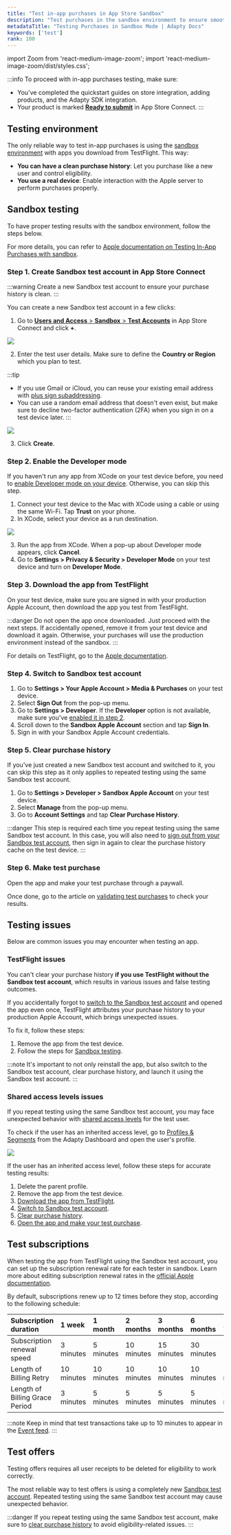 ```yaml
---
title: "Test in-app purchases in App Store Sandbox"
description: "Test purchases in the sandbox environment to ensure smooth transactions."
metadataTitle: "Testing Purchases in Sandbox Mode | Adapty Docs"
keywords: ['test']
rank: 100
---
```


import Zoom from 'react-medium-image-zoom';
import 'react-medium-image-zoom/dist/styles.css';

:::info
To proceed with in-app purchases testing, make sure:
- You’ve completed the quickstart guides on store integration, adding products, and the Adapty SDK integration.
- Your product is marked [**Ready to submit**](InvalidProductIdentifiers.md#step-2-check-products-step-3-check-products) in App Store Connect.
:::

## Testing environment

The only reliable way to test in-app purchases is using the [sandbox environment](#sandbox-testing) with apps you download from TestFlight. This way:

- **You can have a clean purchase history**: Let you purchase like a new user and control eligibility.
- **You use a real device**: Enable interaction with the Apple server to perform purchases properly.

## Sandbox testing

To have proper testing results with the sandbox environment, follow the steps below.

For more details, you can refer to [Apple documentation on Testing In-App Purchases with sandbox](https://developer.apple.com/documentation/storekit/testing-in-app-purchases-with-sandbox).


### Step 1. Create Sandbox test account in App Store Connect

:::warning
Create a new Sandbox test account to ensure your purchase history is clean.
:::

You can create a new Sandbox test account in a few clicks:

1. Go to [**Users and Access** > **Sandbox** > **Test Accounts**](https://appstoreconnect.apple.com/access/users/sandbox) in App Store Connect and click **+**.

   

<Zoom>
  <img src={require('./img/add-sandbox-user.webp').default}
  style={{
    border: '1px solid #727272', /* border width and color */
    width: '700px', /* image width */
    display: 'block', /* for alignment */
    margin: '0 auto' /* center alignment */
  }}
/>
</Zoom>



2. Enter the test user details. Make sure to define the **Country or Region** which you plan to test.


:::tip
- If you use Gmail or iCloud, you can reuse your existing email address with [plus sign subaddressing](https://www.wikihow.com/Use-Plus-Addressing-in-Gmail).
- You can use a random email address that doesn't even exist, but make sure to decline two-factor authentication (2FA) when you sign in on a test device later.
:::

     
<Zoom>
  <img src={require('./img/57c3a7c-apple_new_test_account.webp').default}
  style={{
    border: '1px solid #727272', /* border width and color */
    width: '700px', /* image width */
    display: 'block', /* for alignment */
    margin: '0 auto' /* center alignment */
  }}
/>
</Zoom>



3. Click **Create**.

### Step 2. Enable the Developer mode

If you haven't run any app from XCode on your test device before, you need to [enable Developer mode on your device](https://developer.apple.com/documentation/xcode/enabling-developer-mode-on-a-device). Otherwise, you can skip this step.

1. Connect your test device to the Mac with XCode using a cable or using the same Wi-Fi. Tap **Trust** on your phone.
2. In XCode, select your device as a run destination.

<Zoom>
  <img src={require('./img/build-destination.webp').default}
  style={{
    border: '1px solid #727272', /* border width and color */
    width: '700px', /* image width */
    display: 'block', /* for alignment */
    margin: '0 auto' /* center alignment */
  }}
/>
</Zoom>

3. Run the app from XCode. When a pop-up about Developer mode appears, click **Cancel**.
4. Go to **Settings > Privacy & Security > Developer Mode** on your test device and turn on **Developer Mode**.

### Step 3. Download the app from TestFlight

On your test device, make sure you are signed in with your production Apple Account, then download the app you test from TestFlight.

:::danger
Do not open the app once downloaded. Just proceed with the next steps.
If accidentally opened, remove it from your test device and download it again. Otherwise, your purchases will use the production environment instead of the sandbox.
:::

For details on TestFlight, go to the [Apple documentation](https://developer.apple.com/documentation/StoreKit/testing-in-app-purchases-with-sandbox#Prepare-for-sandbox-testing).

### Step 4. Switch to Sandbox test account

1. Go to **Settings > Your Apple Account > Media & Purchases** on your test device.
2. Select **Sign Out** from the pop-up menu.
3. Go to **Settings > Developer**. If the **Developer** option is not available, make sure you've [enabled it in step 2](#step-2-enable-the-developer-mode).
4. Scroll down to the **Sandbox Apple Account** section and tap **Sign In**.
5. Sign in with your Sandbox Apple Account credentials.

### Step 5. Clear purchase history

If you've just created a new Sandbox test account and switched to it, you can skip this step as it only applies to repeated testing using the same Sandbox test account.

1. Go to **Settings > Developer > Sandbox Apple Account** on your test device.
2. Select **Manage** from the pop-up menu.
3. Go to **Account Settings** and tap **Clear Purchase History**.

:::danger
This step is required each time you repeat testing using the same Sandbox test account. In this case, you will also need to [sign out from your Sandbox test account](#step-4-switch-to-sandbox-test-account), then sign in again to clear the purchase history cache on the test device.
:::

### Step 6. Make test purchase

Open the app and make your test purchase through a paywall.

Once done, go to the article on [validating test purchases](validate-test-purchases.md) to check your results.

## Testing issues

Below are common issues you may encounter when testing an app.

### TestFlight issues

You can't clear your purchase history **if you use TestFlight without the Sandbox test account**, which results in various issues and false testing outcomes.

If you accidentally forgot to [switch to the Sandbox test account](#step-4-switch-to-sandbox-test-account) and opened the app even once, TestFlight attributes your purchase history to your production Apple Account, which brings unexpected issues.

To fix it, follow these steps:

1. Remove the app from the test device.
2. Follow the steps for [Sandbox testing](#sandbox-testing).

:::note
It's important to not only reinstall the app, but also switch to the Sandbox test account, clear purchase history, and launch it using the Sandbox test account. 
:::

### Shared access levels issues

If you repeat testing using the same Sandbox test account, you may face unexpected behavior with [shared access levels](profiles-crm.md#sharing-access-levels-between-profiles) for the test user.

To check if the user has an inherited access level, go to [Profiles & Segments](https://app.adapty.io/profiles/users) from the Adapty Dashboard and open the user's profile.

<Zoom>
  <img src={require('./img/profile-access-level-origin.webp').default}
  style={{
    border: '1px solid #727272', /* border width and color */
    width: '700px', /* image width */
    display: 'block', /* for alignment */
    margin: '0 auto' /* center alignment */
  }}
/>
</Zoom>

If the user has an inherited access level, follow these steps for accurate testing results:

1. Delete the parent profile.
2. Remove the app from the test device.
3. [Download the app from TestFlight](#step-3-download-the-app-from-testflight).
4. [Switch to Sandbox test account](#step-4-switch-to-sandbox-test-account).
5. [Clear purchase history](#step-5-clear-purchase-history).
6. [Open the app and make your test purchase](#step-6-make-test-purchase).

## Test subscriptions

When testing the app from TestFlight using the Sandbox test account, you can set up the subscription renewal rate for each tester in sandbox. Learn more about editing subscription renewal rates in the [official Apple documentation](https://developer.apple.com/help/app-store-connect/test-in-app-purchases/manage-sandbox-apple-account-settings).

By default, subscriptions renew up to 12 times before they stop, according to the following schedule:

| Subscription duration          | 1 week     | 1 month    | 2 months   | 3 months   | 6 months   | 1 year     |
| :----------------------------- | :--------- | :--------- | :--------- | :--------- | :--------- | :--------- |
| Subscription renewal speed     | 3 minutes  | 5 minutes  | 10 minutes | 15 minutes | 30 minutes | 1 hour     |
| Length of Billing Retry        | 10 minutes | 10 minutes | 10 minutes | 10 minutes | 10 minutes | 10 minutes |
| Length of Billing Grace Period | 3 minutes  | 5 minutes  | 5 minutes  | 5 minutes  | 5 minutes  | 5 minutes  |

:::note
Keep in mind that test transactions take up to 10 minutes to appear in the [Event feed](validate-test-purchases.md).
:::

## Test offers

Testing offers requires all user receipts to be deleted for eligibility to work correctly.

The most reliable way to test offers is using a completely new [Sandbox test account](#step-1-create-sandbox-test-account-in-app-store-connect). Repeated testing using the same Sandbox test account may cause unexpected behavior. 

:::danger
If you repeat testing using the same Sandbox test account, make sure to [clear purchase history](#step-5-clear-purchase-history) to avoid eligibility-related issues.
:::
